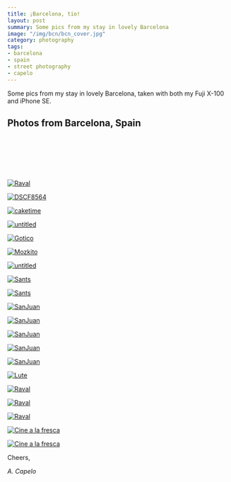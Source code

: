 ```yaml
---
title: ¡Barcelona, tio!
layout: post
summary: Some pics from my stay in lovely Barcelona
image: "/img/bcn/bcn_cover.jpg"
category: photography
tags:
- barcelona
- spain
- street photography
- capelo
---
```


Some pics from my stay in lovely Barcelona, taken with both my Fuji X-100 and iPhone SE.

## Photos from Barcelona, Spain

<a href="https://www.flickr.com/photos/acapelo/29778900801/in/photostream" target="_blank" title=""><img src="https://farm9.staticflickr.com/8158/29778900801_b61a2ff609_b.jpg" alt=""></a>

<a href="https://www.flickr.com/photos/acapelo/28675522414/in/photostream" target="_blank" title=""><img src="https://farm8.staticflickr.com/7514/28675522414_08f60df2d6_b.jpg" alt=""></a>

<a href="https://www.flickr.com/photos/acapelo/29297912695/in/photostream" target="_blank" title=""><img src="https://farm9.staticflickr.com/8352/29297912695_763e75df7c_b.jpg" alt=""></a>

<a href="https://www.flickr.com/photos/acapelo/29009924750/in/photostream" target="_blank" title=""><img src="https://farm9.staticflickr.com/8001/29009924750_ef3d2003c1_b.jpg" alt=""></a>

<a href="https://www.flickr.com/photos/acapelo/29009922190/in/photostream" target="_blank" title=""><img src="https://farm9.staticflickr.com/8494/29009922190_9d0ac49332_b.jpg" alt=""></a>

<a href="https://www.flickr.com/photos/acapelo/29219550311/in/photostream" target="_blank" title=""><img src="https://farm9.staticflickr.com/8846/29219550311_91f447ee5a_b.jpg" alt=""></a>

<a href="https://www.flickr.com/photos/acapelo/28677273273/in/photostream" target="_blank" title=""><img src="https://farm9.staticflickr.com/8173/28677273273_3869ea5915_b.jpg" alt=""></a>

<a href="https://www.flickr.com/photos/acapelo/29401523095/in/photostream" target="_blank" title="Raval"><img src="https://farm9.staticflickr.com/8480/29401523095_75274f7942_b.jpg" alt="Raval"></a>

<a href="https://www.flickr.com/photos/acapelo/29293131132/in/photostream" target="_blank" title="DSCF8564"><img src="https://farm9.staticflickr.com/8134/29293131132_a0b8bbe0f8_b.jpg" alt="DSCF8564"></a>

<a href="https://www.flickr.com/photos/acapelo/29366989386/in/photostream" target="_blank" title="caketime"><img src="https://farm9.staticflickr.com/8064/29366989386_5391745eb0_b.jpg" alt="caketime"></a>

<a href="https://www.flickr.com/photos/acapelo/29401526635/in/photostream" target="_blank" title="untitled"><img src="https://farm9.staticflickr.com/8568/29401526635_cf703563ca_b.jpg" alt="untitled"></a>

<a href="https://www.flickr.com/photos/acapelo/29366988416/in/photostream" target="_blank" title="Gotico"><img src="https://farm9.staticflickr.com/8601/29366988416_f16784024d_b.jpg" alt="Gotico"></a>

<a href="https://www.flickr.com/photos/acapelo/29293130932/in/photostream" target="_blank" title="Mozkito"><img src="https://farm9.staticflickr.com/8263/29293130932_eeaf162944_b.jpg" alt="Mozkito"></a>

<a href="https://www.flickr.com/photos/acapelo/29366988036/in/photostream" target="_blank" title="untitled"><img src="https://farm9.staticflickr.com/8670/29366988036_8988fd9f01_b.jpg" alt="untitled"></a>

<a href="https://www.flickr.com/photos/acapelo/29293130792/in/photostream" target="_blank" title="Sants"><img src="https://farm8.staticflickr.com/7464/29293130792_eafdb66988_b.jpg" alt="Sants"></a>

<a href="https://www.flickr.com/photos/acapelo/29366987726/in/photostream" target="_blank" title="Sants"><img src="https://farm9.staticflickr.com/8557/29366987726_161431d783_b.jpg" alt="Sants"></a>

<a href="https://www.flickr.com/photos/acapelo/29366986926/in/photostream" target="_blank" title="SanJuan"><img src="https://farm9.staticflickr.com/8115/29366986926_c5eb3acd23_b.jpg" alt="SanJuan"></a>

<a href="https://www.flickr.com/photos/acapelo/29366987456/in/photostream" target="_blank" title="SanJuan"><img src="https://farm9.staticflickr.com/8031/29366987456_db42184aa5_b.jpg" alt="SanJuan"></a>

<a href="https://www.flickr.com/photos/acapelo/29366987296/in/photostream" target="_blank" title="SanJuan"><img src="https://farm9.staticflickr.com/8017/29366987296_bff9ec7da9_b.jpg" alt="SanJuan"></a>

<a href="https://www.flickr.com/photos/acapelo/29401525115/in/photostream" target="_blank" title="SanJuan"><img src="https://farm9.staticflickr.com/8441/29401525115_76e8d229e6_b.jpg" alt="SanJuan"></a>

<a href="https://www.flickr.com/photos/acapelo/29293132332/in/photostream" target="_blank" title="SanJuan"><img src="https://farm9.staticflickr.com/8580/29293132332_4901165ab0_b.jpg" alt="SanJuan"></a>

<a href="https://www.flickr.com/photos/acapelo/29401524505/in/photostream" target="_blank" title="Lute"><img src="https://farm9.staticflickr.com/8118/29401524505_4179f8715f_b.jpg" alt="Lute"></a>

<a href="https://www.flickr.com/photos/acapelo/29401523685/in/photostream" target="_blank" title="Raval"><img src="https://farm9.staticflickr.com/8095/29401523685_ac22314869_b.jpg" alt="Raval"></a>

<a href="https://www.flickr.com/photos/acapelo/29366985876/in/photostream" target="_blank" title="Raval"><img src="https://farm9.staticflickr.com/8208/29366985876_283c36d751_b.jpg" alt="Raval"></a>

<a href="https://www.flickr.com/photos/acapelo/29401522625/in/photostream" target="_blank" title="Raval"><img src="https://farm9.staticflickr.com/8407/29401522625_17c2a0721f_b.jpg" alt="Raval"></a>

<a href="https://www.flickr.com/photos/acapelo/29366985466/in/photostream" target="_blank" title="Cine a la fresca"><img src="https://farm9.staticflickr.com/8420/29366985466_261f1c0a24_b.jpg" alt="Cine a la fresca"></a>

<a href="https://www.flickr.com/photos/acapelo/29293130682/in/photostream" target="_blank" title="Cine a la fresca"><img src="https://farm9.staticflickr.com/8051/29293130682_1a93b010d3_b.jpg" alt="Cine a la fresca"></a>

Cheers,

*A. Capelo*
